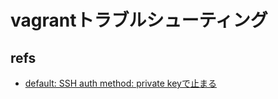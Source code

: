 # vagrantトラブルシューティング

## refs
- [default: SSH auth method: private keyで止まる](https://qiita.com/rrryutaro/items/260f0f4bd0b1e550b6da)

